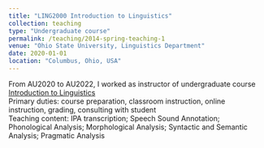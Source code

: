 ```yaml
---
title: "LING2000 Introduction to Linguistics"
collection: teaching
type: "Undergraduate course"
permalink: /teaching/2014-spring-teaching-1
venue: "Ohio State University, Linguistics Department"
date: 2020-01-01
location: "Columbus, Ohio, USA"
---
```


From AU2020 to AU2022, I worked as instructor of undergraduate course <u>Introduction to Linguistics</u>  
Primary duties: course preparation, classroom instruction, online instruction, grading, consulting with student  
Teaching content: IPA transcription; Speech Sound Annotation; Phonological Analysis; Morphological Analysis; Syntactic and Semantic Analysis; Pragmatic Analysis
